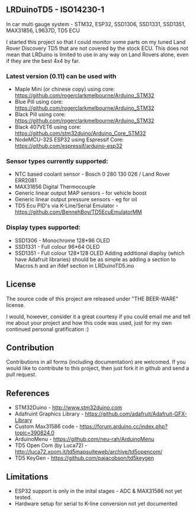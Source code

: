 ## LRDuinoTD5 - ISO14230-1
In car multi gauge system -  STM32, ESP32, SSD1306, SSD1331, SSD1351, MAX31856, L9637D, TD5 ECU

I started this project so that I could monitor some parts on my tuned Land Rover Discovery TD5 that are not covered by the stock ECU.  This does not mean that LRDuino is limited to use in any way on Land Rovers alone, even if they are the best 4x4 by far.

### Latest version (0.11) can be used with
* Maple Mini (or chinese copy) using core: https://github.com/rogerclarkmelbourne/Arduino_STM32
* Blue Pill using core: https://github.com/rogerclarkmelbourne/Arduino_STM32
* Black Pill  using core: https://github.com/rogerclarkmelbourne/Arduino_STM32
* Black 407VET6 using core: https://github.com/stm32duino/Arduino_Core_STM32
* NodeMCU-32S ESP32 using Espressif Core: https://github.com/espressif/arduino-esp32

### Sensor types currently supported:  
* NTC based coolant sensor - Bosch 0 280 130 026 / Land Rover ERR2081  
* MAX31856 Digital Thermocouple  
* Generic linear output MAP sensors - for vehicle boost
* Generic linear output pressure sensors - eg for oil
* TD5 Ecu PID's via K-Line/Serial Emulator - https://github.com/BennehBoy/TD5EcuEmulatorMM

### Display types supported:
* SSD1306 - Monochrome 128*96 OLED
* SSD1331 - Full colour 96*64 OLED
* SSD1351 - Full colour 128*128 OLED
Adding additional diaplsy (which have Adafruit libraries) should be as simple as adding a section to Macros.h and an ifdef section in LRDuinoTD5.ino

## License

The source code of this project are released under "THE BEER-WARE" license.

I would, however, consider it a great courtesy if you could email me and tell me about your project and how this code was used, just for my own continued personal gratification :)

## Contribution

Contributions in all forms (including documentation) are welcomed. If you would like to contribute to this project, then just fork it in github and send a pull request.

## References

* STM32Duino - http://www.stm32duino.com
* Adafruint Graphics Library - https://github.com/adafruit/Adafruit-GFX-Library
* Custom Max31586 code - https://forum.arduino.cc/index.php?topic=390824.0
* ArduinoMenu - https://github.com/neu-rah/ArduinoMenu
* TD5 Open Com (by Luca72) - http://luca72.xoom.it/td5mapsuiteweb/archive/td5opencom/
* TD5 KeyGen - https://github.com/pajacobson/td5keygen

## Limitations

* ESP32 support is only in the inital stages - ADC & MAX31586 not yet tested.
* Hardware setup for serial to K-line conversion not yet documented